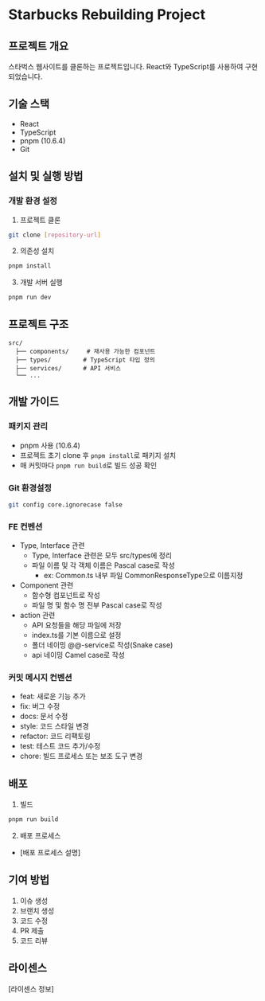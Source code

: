 # Starbucks Rebuilding Project

## 프로젝트 개요

스타벅스 웹사이트를 클론하는 프로젝트입니다. React와 TypeScript를 사용하여 구현되었습니다.

## 기술 스택

- React
- TypeScript
- pnpm (10.6.4)
- Git

## 설치 및 실행 방법

### 개발 환경 설정

1. 프로젝트 클론

```bash
git clone [repository-url]
```

2. 의존성 설치

```bash
pnpm install
```

3. 개발 서버 실행

```bash
pnpm run dev
```

## 프로젝트 구조

```
src/
  ├── components/     # 재사용 가능한 컴포넌트
  ├── types/         # TypeScript 타입 정의
  ├── services/      # API 서비스
  └── ...
```

## 개발 가이드

### 패키지 관리

- pnpm 사용 (10.6.4)
- 프로젝트 초기 clone 후 `pnpm install`로 패키지 설치
- 매 커밋마다 `pnpm run build`로 빌드 성공 확인

### Git 환경설정

```bash
git config core.ignorecase false
```

### FE 컨벤션

- Type, Interface 관련
  - Type, Interface 관련은 모두 src/types에 정리
  - 파일 이름 및 각 객체 이름은 Pascal case로 작성
    - ex: Common.ts 내부 파일 CommonResponseType으로 이름지정
- Component 관련
  - 함수형 컴포넌트로 작성
  - 파일 명 및 함수 명 전부 Pascal case로 작성
- action 관련
  - API 요청들을 해당 파일에 저장
  - index.ts를 기본 이름으로 설정
  - 폴더 네이밍 @@-service로 작성(Snake case)
  - api 네이밍 Camel case로 작성

### 커밋 메시지 컨벤션

- feat: 새로운 기능 추가
- fix: 버그 수정
- docs: 문서 수정
- style: 코드 스타일 변경
- refactor: 코드 리팩토링
- test: 테스트 코드 추가/수정
- chore: 빌드 프로세스 또는 보조 도구 변경

## 배포

1. 빌드

```bash
pnpm run build
```

2. 배포 프로세스

- [배포 프로세스 설명]

## 기여 방법

1. 이슈 생성
2. 브랜치 생성
3. 코드 수정
4. PR 제출
5. 코드 리뷰

## 라이센스

[라이센스 정보]

